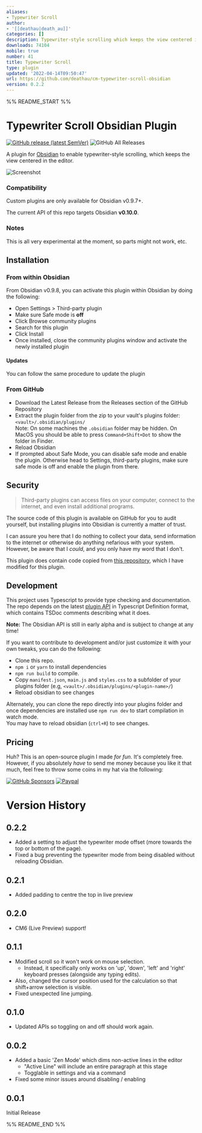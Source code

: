 ```yaml
---
aliases:
- Typewriter Scroll
author:
- '[[deathau|death_au]]'
categories: []
description: Typewriter-style scrolling which keeps the view centered in the editor.
downloads: 74104
mobile: true
number: 41
title: Typewriter Scroll
type: plugin
updated: '2022-04-14T09:50:47'
url: https://github.com/deathau/cm-typewriter-scroll-obsidian
version: 0.2.2
---
```


%% README_START %%

# Typewriter Scroll Obsidian Plugin
[![GitHub release (latest SemVer)](https://img.shields.io/github/v/release/deathau/cm-typewriter-scroll-obsidian?style=for-the-badge&sort=semver)](https://github.com/deathau/cm-typewriter-scroll-obsidian/releases/latest)
![GitHub All Releases](https://img.shields.io/github/downloads/deathau/cm-typewriter-scroll-obsidian/total?style=for-the-badge)

A plugin for [Obsidian](https://obsidian.md) to enable typewriter-style scrolling, which keeps the view centered in the editor.

![Screenshot](https://github.com/deathau/cm-typewriter-scroll-obsidian/raw/main/screenshot.gif)

### Compatibility

Custom plugins are only available for Obsidian v0.9.7+.

The current API of this repo targets Obsidian **v0.10.0**. 

### Notes
This is all very experimental at the moment, so parts might not work, etc.

## Installation

### From within Obsidian
From Obsidian v0.9.8, you can activate this plugin within Obsidian by doing the following:
- Open Settings > Third-party plugin
- Make sure Safe mode is **off**
- Click Browse community plugins
- Search for this plugin
- Click Install
- Once installed, close the community plugins window and activate the newly installed plugin
#### Updates
You can follow the same procedure to update the plugin

### From GitHub
- Download the Latest Release from the Releases section of the GitHub Repository
- Extract the plugin folder from the zip to your vault's plugins folder: `<vault>/.obsidian/plugins/`  
Note: On some machines the `.obsidian` folder may be hidden. On MacOS you should be able to press `Command+Shift+Dot` to show the folder in Finder.
- Reload Obsidian
- If prompted about Safe Mode, you can disable safe mode and enable the plugin.
Otherwise head to Settings, third-party plugins, make sure safe mode is off and
enable the plugin from there.

## Security
> Third-party plugins can access files on your computer, connect to the internet, and even install additional programs.

The source code of this plugin is available on GitHub for you to audit yourself, but installing plugins into Obsidian is currently a matter of trust.

I can assure you here that I do nothing to collect your data, send information to the internet or otherwise do anything nefarious with your system. However, be aware that I *could*, and you only have my word that I don't.

This plugin does contain code copied from [this repository](https://github.com/azu/codemirror-typewriter-scrolling/blob/b0ac076d72c9445c96182de87d974de2e8cc56e2/typewriter-scrolling.js), which I have modified for this plugin.

## Development

This project uses Typescript to provide type checking and documentation.  
The repo depends on the latest [plugin API](https://github.com/obsidianmd/obsidian-api) in Typescript Definition format, which contains TSDoc comments describing what it does.

**Note:** The Obsidian API is still in early alpha and is subject to change at any time!

If you want to contribute to development and/or just customize it with your own
tweaks, you can do the following:
- Clone this repo.
- `npm i` or `yarn` to install dependencies
- `npm run build` to compile.
- Copy `manifest.json`, `main.js` and `styles.css` to a subfolder of your plugins
folder (e.g, `<vault>/.obsidian/plugins/<plugin-name>/`)
- Reload obsidian to see changes

Alternately, you can clone the repo directly into your plugins folder and once
dependencies are installed use `npm run dev` to start compilation in watch mode.  
You may have to reload obsidian (`ctrl+R`) to see changes.

## Pricing
Huh? This is an open-source plugin I made *for fun*. It's completely free.
However, if you absolutely *have* to send me money because you like it that
much, feel free to throw some coins in my hat via the following:

[![GitHub Sponsors](https://img.shields.io/github/sponsors/deathau?style=social)](https://github.com/sponsors/deathau)
[![Paypal](https://img.shields.io/badge/paypal-deathau-yellow?style=social&logo=paypal)](https://paypal.me/deathau)

# Version History
## 0.2.2
- Added a setting to adjust the typewriter mode offset (more towards the top or bottom of the page).
- Fixed a bug preventing the typewriter mode from being disabled without reloading Obsidian.

## 0.2.1
- Added padding to centre the top in live preview

## 0.2.0
- CM6 (Live Preview) support!

## 0.1.1
- Modified scroll so it won't work on mouse selection.
  - Instead, it specifically only works on 'up', 'down', 'left' and 'right' keyboard presses (alongside any typing edits).
- Also, changed the cursor position used for the calculation so that shift+arrow selection is visible.
- Fixed unexpected line jumping.

## 0.1.0
- Updated APIs so toggling on and off should work again.

## 0.0.2
- Added a basic 'Zen Mode' which dims non-active lines in the editor
  - "Active Line" will include an entire paragraph at this stage
  - Togglable in settings and via a command
- Fixed some minor issues around disabling / enabling

## 0.0.1
Initial Release

%% README_END %%